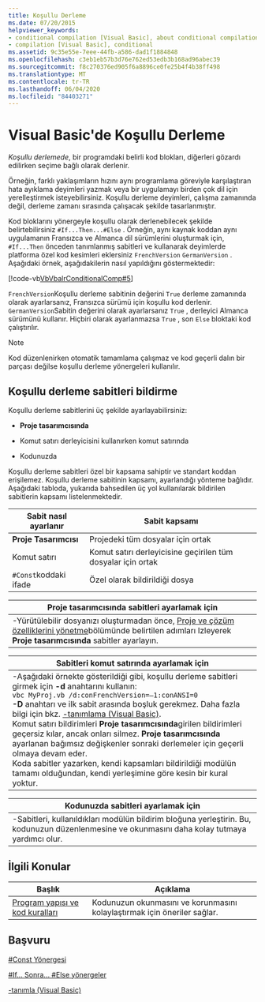 ```yaml
---
title: Koşullu Derleme
ms.date: 07/20/2015
helpviewer_keywords:
- conditional compilation [Visual Basic], about conditional compilation
- compilation [Visual Basic], conditional
ms.assetid: 9c35e55e-7eee-44fb-a586-dad1f1884848
ms.openlocfilehash: c3eb1eb57b3d76e762ed53edb3b168ad96abec39
ms.sourcegitcommit: f8c270376ed905f6a8896ce0fe25b4f4b38ff498
ms.translationtype: MT
ms.contentlocale: tr-TR
ms.lasthandoff: 06/04/2020
ms.locfileid: "84403271"
---
```

# <a name="conditional-compilation-in-visual-basic"></a>Visual Basic'de Koşullu Derleme
*Koşullu derlemede*, bir programdaki belirli kod blokları, diğerleri gözardı edilirken seçime bağlı olarak derlenir.  
  
 Örneğin, farklı yaklaşımların hızını aynı programlama göreviyle karşılaştıran hata ayıklama deyimleri yazmak veya bir uygulamayı birden çok dil için yerelleştirmek isteyebilirsiniz. Koşullu derleme deyimleri, çalışma zamanında değil, derleme zamanı sırasında çalışacak şekilde tasarlanmıştır.  
  
 Kod bloklarını yönergeyle koşullu olarak derlenebilecek şekilde belirtebilirsiniz `#If...Then...#Else` . Örneğin, aynı kaynak koddan aynı uygulamanın Fransızca ve Almanca dil sürümlerini oluşturmak için, `#If...Then` önceden tanımlanmış sabitleri ve kullanarak deyimlerde platforma özel kod kesimleri eklersiniz `FrenchVersion` `GermanVersion` . Aşağıdaki örnek, aşağıdakilerin nasıl yapıldığını göstermektedir:  
  
 [!code-vb[VbVbalrConditionalComp#5](~/samples/snippets/visualbasic/VS_Snippets_VBCSharp/VbVbalrConditionalComp/VB/Class1.vb#5)]  
  
 `FrenchVersion`Koşullu derleme sabitinin değerini `True` derleme zamanında olarak ayarlarsanız, Fransızca sürümü için koşullu kod derlenir. `GermanVersion`Sabitin değerini olarak ayarlarsanız `True` , derleyici Almanca sürümünü kullanır. Hiçbiri olarak ayarlanmazsa `True` , son `Else` bloktaki kod çalıştırılır.  
  
> [!NOTE]
> Kod düzenlenirken otomatik tamamlama çalışmaz ve kod geçerli dalın bir parçası değilse koşullu derleme yönergeleri kullanılır.  
  
## <a name="declaring-conditional-compilation-constants"></a>Koşullu derleme sabitleri bildirme  
 Koşullu derleme sabitlerini üç şekilde ayarlayabilirsiniz:  
  
- **Proje tasarımcısında**  
  
- Komut satırı derleyicisini kullanırken komut satırında  
  
- Kodunuzda  
  
 Koşullu derleme sabitleri özel bir kapsama sahiptir ve standart koddan erişilemez. Koşullu derleme sabitinin kapsamı, ayarlandığı yönteme bağlıdır. Aşağıdaki tabloda, yukarıda bahsedilen üç yol kullanılarak bildirilen sabitlerin kapsamı listelenmektedir.  
  
|Sabit nasıl ayarlanır|Sabit kapsamı|  
|---|---|  
|**Proje Tasarımcısı**|Projedeki tüm dosyalar için ortak|  
|Komut satırı|Komut satırı derleyicisine geçirilen tüm dosyalar için ortak|  
|`#Const`koddaki ifade|Özel olarak bildirildiği dosya|  
  
|Proje tasarımcısında sabitleri ayarlamak için|  
|---|  
|-Yürütülebilir dosyanızı oluşturmadan önce, [Proje ve çözüm özelliklerini yönetme](/visualstudio/ide/managing-project-and-solution-properties)bölümünde belirtilen adımları Izleyerek **Proje tasarımcısında** sabitler ayarlayın.|  
  
|Sabitleri komut satırında ayarlamak için|  
|---|  
|-Aşağıdaki örnekte gösterildiği gibi, koşullu derleme sabitleri girmek için **-d** anahtarını kullanın:<br />     `vbc MyProj.vb /d:conFrenchVersion=–1:conANSI=0`<br />     **-D** anahtarı ve ilk sabit arasında boşluk gerekmez. Daha fazla bilgi için bkz. [-tanımlama (Visual Basic)](../../reference/command-line-compiler/define.md).<br />     Komut satırı bildirimleri **Proje tasarımcısında**girilen bildirimleri geçersiz kılar, ancak onları silmez. **Proje tasarımcısında** ayarlanan bağımsız değişkenler sonraki derlemeler için geçerli olmaya devam eder.<br />     Koda sabitler yazarken, kendi kapsamları bildirildiği modülün tamamı olduğundan, kendi yerleşimine göre kesin bir kural yoktur.|  
  
|Kodunuzda sabitleri ayarlamak için|  
|---|  
|-Sabitleri, kullanıldıkları modülün bildirim bloğuna yerleştirin. Bu, kodunuzun düzenlenmesine ve okunmasını daha kolay tutmaya yardımcı olur.|  
  
## <a name="related-topics"></a>İlgili Konular  
  
|Başlık|Açıklama|  
|---|---|  
|[Program yapısı ve kod kuralları](program-structure-and-code-conventions.md)|Kodunuzun okunmasını ve korunmasını kolaylaştırmak için öneriler sağlar.|  
  
## <a name="reference"></a>Başvuru  
 [#Const Yönergesi](../../language-reference/directives/const-directive.md)  
  
 [#If... Sonra... #Else yönergeler](../../language-reference/directives/if-then-else-directives.md)  
  
 [-tanımla (Visual Basic)](../../reference/command-line-compiler/define.md)
